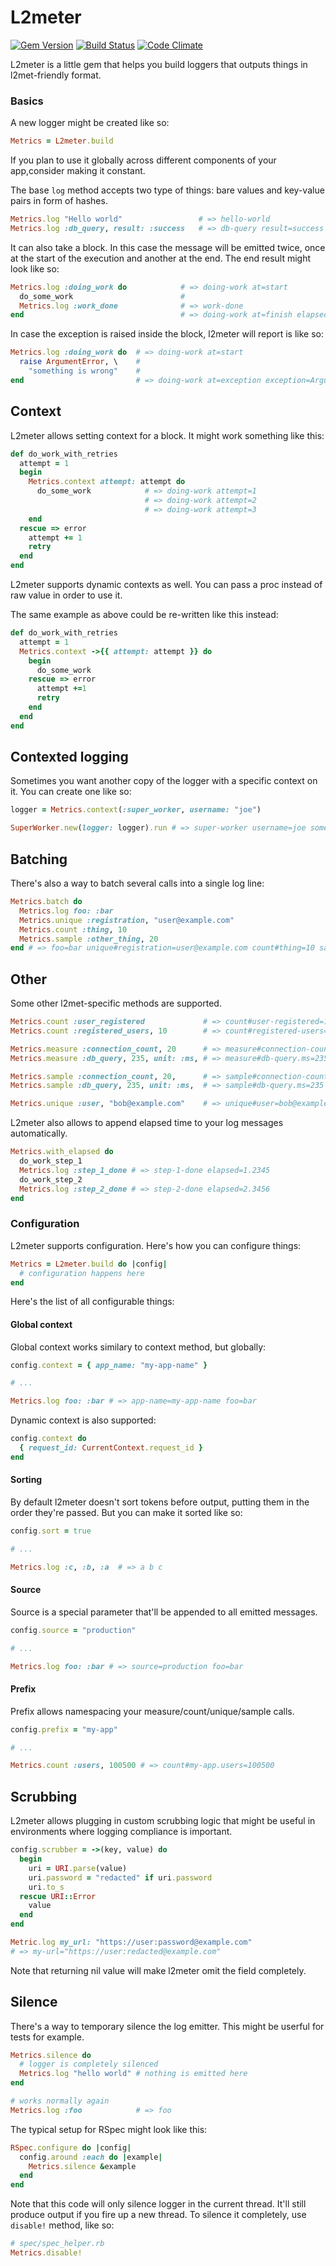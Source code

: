 # L2meter
[![Gem Version](https://img.shields.io/gem/v/l2meter.svg)](https://rubygems.org/gems/l2meter)
[![Build Status](https://img.shields.io/travis/heroku/l2meter.svg)](http://travis-ci.com/heroku/l2meter)
[![Code Climate](https://img.shields.io/codeclimate/github/rwz/l2meter.svg)](https://codeclimate.com/github/rwz/l2meter)

L2meter is a little gem that helps you build loggers that outputs things in
l2met-friendly format.

### Basics

A new logger might be created like so:

```ruby
Metrics = L2meter.build
```

If you plan to use it globally across different components of your app,consider
making it constant.

The base `log` method accepts two type of things: bare values and key-value
pairs in form of hashes.

```ruby
Metrics.log "Hello world"                 # => hello-world
Metrics.log :db_query, result: :success   # => db-query result=success
```

It can also take a block. In this case the message will be emitted twice, once
at the start of the execution and another at the end. The end result might look
like so:

```ruby
Metrics.log :doing_work do            # => doing-work at=start
  do_some_work                        #
  Metrics.log :work_done              # => work-done
end                                   # => doing-work at=finish elapsed=1.2345
```

In case the exception is raised inside the block, l2meter will report is like
so:

```ruby
Metrics.log :doing_work do  # => doing-work at=start
  raise ArgumentError, \    #
    "something is wrong"    #
end                         # => doing-work at=exception exception=ArgumentError message="something is wrong" elapsed=1.2345
```

## Context

L2meter allows setting context for a block. It might work something like this:

```ruby
def do_work_with_retries
  attempt = 1
  begin
    Metrics.context attempt: attempt do
      do_some_work            # => doing-work attempt=1
                              # => doing-work attempt=2
                              # => doing-work attempt=3
    end
  rescue => error
    attempt += 1
    retry
  end
end
```

L2meter supports dynamic contexts as well. You can pass a proc instead of raw
value in order to use it.

The same example as above could be re-written like this instead:

```ruby
def do_work_with_retries
  attempt = 1
  Metrics.context ->{{ attempt: attempt }} do
    begin
      do_some_work
    rescue => error
      attempt +=1
      retry
    end
  end
end
```

## Contexted logging

Sometimes you want another copy of the logger with a specific context on it.
You can create one like so:

```ruby
logger = Metrics.context(:super_worker, username: "joe")

SuperWorker.new(logger: logger).run # => super-worker username=joe some-other=superworker-output
```

## Batching

There's also a way to batch several calls into a single log line:

```ruby
Metrics.batch do
  Metrics.log foo: :bar
  Metrics.unique :registration, "user@example.com"
  Metrics.count :thing, 10
  Metrics.sample :other_thing, 20
end # => foo=bar unique#registration=user@example.com count#thing=10 sample#other-thing=20
```

## Other

Some other l2met-specific methods are supported.

```ruby
Metrics.count :user_registered             # => count#user-registered=1
Metrics.count :registered_users, 10        # => count#registered-users=10

Metrics.measure :connection_count, 20      # => measure#connection-count=20
Metrics.measure :db_query, 235, unit: :ms, # => measure#db-query.ms=235

Metrics.sample :connection_count, 20,      # => sample#connection-count=235
Metrics.sample :db_query, 235, unit: :ms,  # => sample#db-query.ms=235

Metrics.unique :user, "bob@example.com"    # => unique#user=bob@example.com
```

L2meter also allows to append elapsed time to your log messages automatically.

```ruby
Metrics.with_elapsed do
  do_work_step_1
  Metrics.log :step_1_done # => step-1-done elapsed=1.2345
  do_work_step_2
  Metrics.log :step_2_done # => step-2-done elapsed=2.3456
end
```

### Configuration

L2meter supports configuration. Here's how you can configure things:

```ruby
Metrics = L2meter.build do |config|
  # configuration happens here
end
```

Here's the list of all configurable things:

#### Global context

Global context works similary to context method, but globally:

```ruby
config.context = { app_name: "my-app-name" }

# ...

Metrics.log foo: :bar # => app-name=my-app-name foo=bar
```

Dynamic context is also supported:

```ruby
config.context do
  { request_id: CurrentContext.request_id }
end
```

#### Sorting

By default l2meter doesn't sort tokens before output, putting them in the order
they're passed. But you can make it sorted like so:

```ruby
config.sort = true

# ...

Metrics.log :c, :b, :a  # => a b c
```

#### Source

Source is a special parameter that'll be appended to all emitted messages.

```ruby
config.source = "production"

# ...

Metrics.log foo: :bar # => source=production foo=bar
```

#### Prefix

Prefix allows namespacing your measure/count/unique/sample calls.

```ruby
config.prefix = "my-app"

# ...

Metrics.count :users, 100500 # => count#my-app.users=100500
```

## Scrubbing

L2meter allows plugging in custom scrubbing logic that might be useful in
environments where logging compliance is important.

```ruby
config.scrubber = ->(key, value) do
  begin
    uri = URI.parse(value)
    uri.password = "redacted" if uri.password
    uri.to_s
  rescue URI::Error
    value
  end
end

Metric.log my_url: "https://user:password@example.com"
# => my-url="https://user:redacted@example.com"
```

Note that returning nil value will make l2meter omit the field completely.

## Silence

There's a way to temporary silence the log emitter. This might be userful for
tests for example.

```ruby
Metrics.silence do
  # logger is completely silenced
  Metrics.log "hello world" # nothing is emitted here
end

# works normally again
Metrics.log :foo            # => foo
```

The typical setup for RSpec might look like this:

```ruby
RSpec.configure do |config|
  config.around :each do |example|
    Metrics.silence &example
  end
end
```

Note that this code will only silence logger in the current thread. It'll still
produce output if you fire up a new thread. To silence it completely, use
`disable!` method, like so:

```ruby
# spec/spec_helper.rb
Metrics.disable!
```
